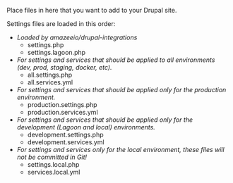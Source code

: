 Place files in here that you want to add to your Drupal site.

Settings files are loaded in this order:
* _Loaded by amazeeio/drupal-integrations_
  - settings.php
  - settings.lagoon.php
* _For settings and services that should be applied to all environments (dev, prod, staging, docker, etc)._
  - all.settings.php
  - all.services.yml
* _For settings and services that should be applied only for the production environment._
  - production.settings.php
  - production.services.yml
* _For settings and services that should be applied only for the development (Lagoon and local) environments._
  - development.settings.php
  - development.services.yml
* _For settings and services only for the local environment, these files will not be committed in Git!_
  - settings.local.php
  - services.local.yml

